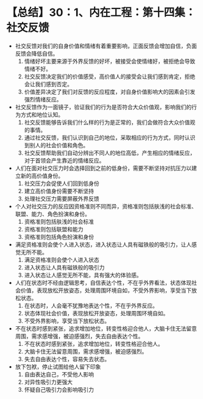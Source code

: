 # 【总结】30：1、内在工程：第十四集：社交反馈

-   社交反馈对我们的自身价值和情绪有着重要影响，正面反馈会增加自信，负面反馈会降低自信。
    1.  情绪好坏主要来源于外界反馈的好坏，被接受会使情绪好，被拒绝会导致情绪不好。
    2.  社交反馈决定我们的价值感受，高价值人的接受会让我们感到肯定，拒绝会让我们感到否定。
    3.  价值差异决定了我们对反馈的反应程度，对自身价值影响大的因素会引发强烈情绪反应。
-   社交反馈作为一面镜子，验证我们的行为是否符合大众价值观，影响我们的行为方式和地位认知。
    1.  社交反馈能够告诉我们什么样的行为是正常的，我们会做符合大众价值观的事情。
    2.  通过社交反馈，我们认识到自己的地位，采取相应的行为方式，同时认识到别人的社会价值和角色。
    3.  社交反馈帮助我们自动分辨出不同人的地位高低，产生相应的情绪反应，对于首领会产生靠近的情绪反应。
-   人们在面对社交压力时会选择回到之前的低身份，需要不断坚持对抗压力以建立新的高价值身份。
    1.  社交压力会促使人们回到低身份
    2.  建立高价值身份需要不断坚持
    3.  处理社交压力需要屏蔽外界反馈
-   个人对社交压力的反应因资格准则不同而异，资格准则包括肤浅的社会标准、联盟、能力、角色扮演和身份。
    1.  资格准则包括肤浅的社会标准
    2.  资格准则包括联盟和能力
    3.  资格准则包括角色扮演和身份
-   满足资格准则会使个人进入状态，进入状态让人具有磁铁般的吸引力，让人感觉无所不能。
    1.  满足资格准则会使个人进入状态
    2.  进入状态让人具有磁铁般的吸引力
    3.  进入状态让人感觉无所不能，具有强大的体验感。
-   人们在状态时不经由逻辑思考，自信表达个性，不在乎外界看法，状态体现社会价值，表现放松开放姿态，处理周围环境自如，不受外界影响，享受当下放松状态。
    1.  在状态时，人会毫不犹豫地表达个性，不在乎外界反应。
    2.  状态体现社会价值，表现放松开放姿态，处理周围环境自如。
    3.  不受外界影响，享受当下放松状态。
-   不在状态时感到紧张，追求增加地位，转变性格迎合他人，大脑卡住无法留意周围，需求感增强，被迫感强烈，失去自由表达个性。
    1.  不在状态时感到紧张，追求增加地位，转变性格迎合他人。
    2.  大脑卡住无法留意周围，需求感增强，被迫感强烈。
    3.  失去自由表达个性，容易失去状态。
-   放下包袱，停止试图给他人留下印象
    1.  自由表达自己，不受他人影响
    2.  对异性吸引力更强大
    3.  怀疑自己吸引力会影响吸引力